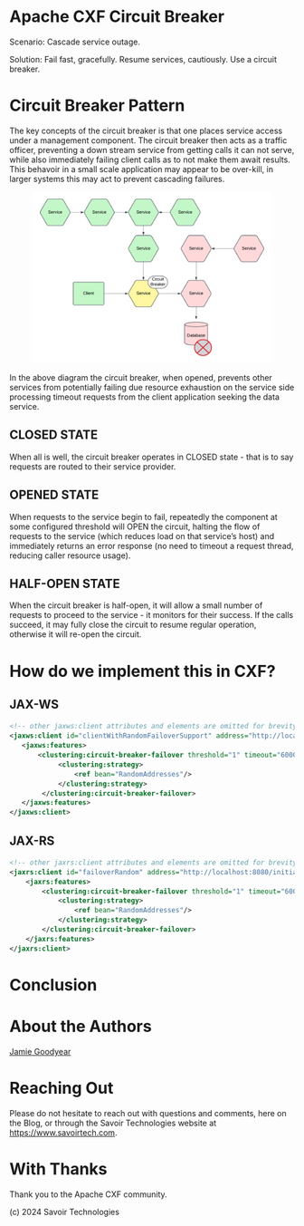 # Apache CXF Circuit Breaker

Scenario: Cascade service outage.

Solution: Fail fast, gracefully. Resume services, cautiously. Use a
circuit breaker.

# Circuit Breaker Pattern

The key concepts of the circuit breaker is that one places service
access under a management component. The circuit breaker then acts as a
traffic officer, preventing a down stream service from getting calls it
can not serve, while also immediately failing client calls as to not
make them await results. This behavoir in a small scale application may
appear to be over-kill, in larger systems this may act to prevent
cascading failures.

<figure>
<img src="./assets/images/IntroduceCB.png" alt="IntroduceCB" />
</figure>

In the above diagram the circuit breaker, when opened, prevents other
services from potentially failing due resource exhaustion on the service
side processing timeout requests from the client application seeking the
data service.

## CLOSED STATE

When all is well, the circuit breaker operates in CLOSED state - that is
to say requests are routed to their service provider.

## OPENED STATE

When requests to the service begin to fail, repeatedly the component at
some configured threshold will OPEN the circuit, halting the flow of
requests to the service (which reduces load on that service’s host) and
immediately returns an error response (no need to timeout a request
thread, reducing caller resource usage).

## HALF-OPEN STATE

When the circuit breaker is half-open, it will allow a small number of
requests to proceed to the service - it monitors for their success. If
the calls succeed, it may fully close the circuit to resume regular
operation, otherwise it will re-open the circuit.

# How do we implement this in CXF?

## JAX-WS

``` xml
<!-- other jaxws:client attributes and elements are omitted for brevity -->
<jaxws:client id="clientWithRandomFailoverSupport" address="http://localhost:8080/initialAddress">
   <jaxws:features>
       <clustering:circuit-breaker-failover threshold="1" timeout="60000">
            <clustering:strategy>
                <ref bean="RandomAddresses"/>
            </clustering:strategy>
        </clustering:circuit-breaker-failover>
   </jaxws:features>
</jaxws:client>
```

## JAX-RS

``` xml
<!-- other jaxrs:client attributes and elements are omitted for brevity -->
<jaxrs:client id="failoverRandom" address="http://localhost:8080/initialAddress">
    <jaxrs:features>
        <clustering:circuit-breaker-failover threshold="1" timeout="60000">
            <clustering:strategy>
                <ref bean="RandomAddresses"/>
            </clustering:strategy>
        </clustering:circuit-breaker-failover>
    </jaxrs:features>
</jaxrs:client>
```

# Conclusion

# About the Authors

[Jamie
Goodyear](https://github.com/savoirtech/blogs/blob/main/authors/JamieGoodyear.md)

# Reaching Out

Please do not hesitate to reach out with questions and comments, here on
the Blog, or through the Savoir Technologies website at
<https://www.savoirtech.com>.

# With Thanks

Thank you to the Apache CXF community.

\(c\) 2024 Savoir Technologies
